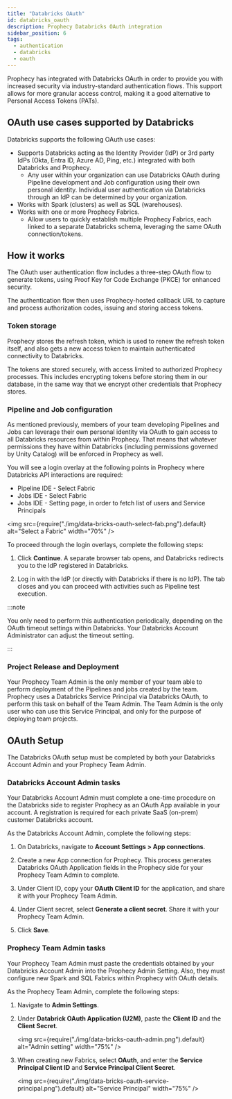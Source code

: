 ```yaml
---
title: "Databricks OAuth"
id: databricks_oauth
description: Prophecy Databricks OAuth integration
sidebar_position: 6
tags:
  - authentication
  - databricks
  - oauth
---
```


Prophecy has integrated with Databricks OAuth in order to provide you with increased security via industry-standard authentication flows. This support allows for more granular access control, making it a good alternative to Personal Access Tokens (PATs).

## OAuth use cases supported by Databricks

Databricks supports the following OAuth use cases:

- Supports Databricks acting as the Identity Provider (IdP) or 3rd party IdPs (Okta, Entra ID, Azure AD, Ping, etc.) integrated with both Databricks and Prophecy.
  - Any user within your organization can use Databricks OAuth during Pipeline development and Job configuration using their own personal identity. Individual user authentication via Databricks through an IdP can be determined by your organization.
- Works with Spark (clusters) as well as SQL (warehouses).
- Works with one or more Prophecy Fabrics.
  - Allow users to quickly establish multiple Prophecy Fabrics, each linked to a separate Databricks schema, leveraging the same OAuth connection/tokens.

## How it works

The OAuth user authentication flow includes a three-step OAuth flow to generate tokens, using Proof Key for Code Exchange (PKCE) for enhanced security.

The authentication flow then uses Prophecy-hosted callback URL to capture and process authorization codes, issuing and storing access tokens.

### Token storage

Prophecy stores the refresh token, which is used to renew the refresh token itself, and also gets a new access token to maintain authenticated connectivity to Databricks.

The tokens are stored securely, with access limited to authorized Prophecy processes. This includes encrypting tokens before storing them in our database, in the same way that we encrypt other credentials that Prophecy stores.

### Pipeline and Job configuration

As mentioned previously, members of your team developing Pipelines and Jobs can leverage their own personal identity via OAuth to gain access to all Databricks resources from within Prophecy. That means that whatever permissions they have within Databricks (including permissions governed by Unity Catalog) will be enforced in Prophecy as well.

You will see a login overlay at the following points in Prophecy where Databricks API interactions are required:

- Pipeline IDE - Select Fabric
- Jobs IDE - Select Fabric
- Jobs IDE - Setting page, in order to fetch list of users and Service Principals

<img
src={require("./img/data-bricks-oauth-select-fab.png").default}
alt="Select a Fabric"
width="70%"
/>

To proceed through the login overlays, complete the following steps:

1. Click **Continue**. A separate browser tab opens, and Databricks redirects you to the IdP registered in Databricks.

2. Log in with the IdP (or directly with Databricks if there is no IdP). The tab closes and you can proceed with activities such as Pipeline test execution.

:::note

You only need to perform this authentication periodically, depending on the OAuth timeout settings within Databricks. Your Databricks Account Administrator can adjust the timeout setting.

:::

### Project Release and Deployment

Your Prophecy Team Admin is the only member of your team able to perform deployment of the Pipelines and jobs created by the team. Prophecy uses a Databricks Service Principal via Databricks OAuth, to perform this task on behalf of the Team Admin. The Team Admin is the only user who can use this Service Principal, and only for the purpose of deploying team projects.

## OAuth Setup

The Databricks OAuth setup must be completed by both your Databricks Account Admin and your Prophecy Team Admin.

### Databricks Account Admin tasks

Your Databricks Account Admin must complete a one-time procedure on the Databricks side to register Prophecy as an OAuth App available in your account. A registration is required for each private SaaS (on-prem) customer Databricks account.

As the Databricks Account Admin, complete the following steps:

1. On Databricks, navigate to **Account Settings > App connections**.

2. Create a new App connection for Prophecy. This process generates Databricks OAuth Application fields in the Prophecy side for your Prophecy Team Admin to complete.

3. Under Client ID, copy your **OAuth Client ID** for the application, and share it with your Prophecy Team Admin.

4. Under Client secret, select **Generate a client secret**. Share it with your Prophecy Team Admin.

5. Click **Save**.

### Prophecy Team Admin tasks

Your Prophecy Team Admin must paste the credentials obtained by your Databricks Account Admin into the Prophecy Admin Setting. Also, they must configure new Spark and SQL Fabrics within Prophecy with OAuth details.

As the Prophecy Team Admin, complete the following steps:

1. Navigate to **Admin Settings**.

2. Under **Databrick OAuth Application (U2M)**, paste the **Client ID** and the **Client Secret**.

   <img
   src={require("./img/data-bricks-oauth-admin.png").default}
   alt="Admin setting"
   width="75%"
   />

3. When creating new Fabrics, select **OAuth**, and enter the **Service Principal Client ID** and **Service Principal Client Secret**.

   <img
   src={require("./img/data-bricks-oauth-service-principal.png").default}
   alt="Service Principal"
   width="75%"
   />
